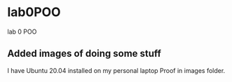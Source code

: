 # lab0POO
lab 0 POO

## Added images of doing some stuff
I have Ubuntu 20.04 installed on my personal laptop
Proof in images folder.
